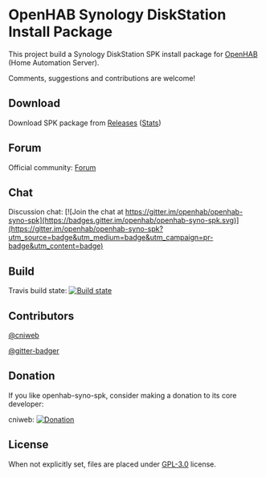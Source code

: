 # OpenHAB Synology DiskStation Install Package

This project build a Synology DiskStation SPK install package for [OpenHAB](http://openhab.org) (Home Automation Server).

Comments, suggestions and contributions are welcome!

## Download

Download SPK package from [Releases](https://github.com/openhab/openhab-syno-spk/releases) ([Stats](http://www.somsubhra.com/github-release-stats/?username=openhab&repository=openhab-syno-spk))

## Forum

Official community: [Forum](https://community.openhab.org/t/synology-diskstation/1446)

## Chat

Discussion chat: [![Join the chat at https://gitter.im/openhab/openhab-syno-spk](https://badges.gitter.im/openhab/openhab-syno-spk.svg)](https://gitter.im/openhab/openhab-syno-spk?utm_source=badge&utm_medium=badge&utm_campaign=pr-badge&utm_content=badge)

## Build

Travis build state: [![Build state](https://travis-ci.org/openhab/openhab-syno-spk.svg?branch=master)](https://travis-ci.org/openhab/openhab-syno-spk)

## Contributors

[@cniweb](https://github.com/cniweb)

[@gitter-badger](https://github.com/gitter-badger)

## Donation

If you like openhab-syno-spk, consider making a donation to its core developer:

cniweb: [![Donation](https://www.paypal.com/en_US/i/btn/btn_donate_LG.gif)](https://www.paypal.com/cgi-bin/webscr?cmd=_donations&business=GBY9CMSM8HJXS&item_name=openhab-syno-spk)

## License

When not explicitly set, files are placed under [GPL-3.0](http://www.gnu.org/licenses/gpl-3.0-standalone.html) license.
